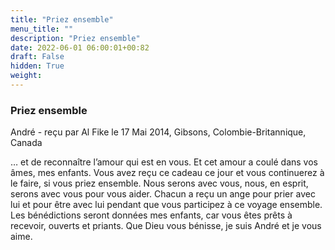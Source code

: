 ```yaml
---
title: "Priez ensemble"
menu_title: ""
description: "Priez ensemble"
date: 2022-06-01 06:00:01+00:82
draft: False
hidden: True
weight:
---
```

### Priez ensemble

André - reçu par Al Fike le 17 Mai 2014, Gibsons, Colombie-Britannique, Canada

… et de reconnaître l’amour qui est en vous. Et cet amour a coulé dans vos âmes, mes enfants. Vous avez reçu ce cadeau ce jour et vous continuerez à le faire, si vous priez ensemble. Nous serons avec vous, nous, en esprit, serons avec vous pour vous aider. Chacun a reçu un ange pour prier avec lui et pour être avec lui pendant que vous participez à ce voyage ensemble. Les bénédictions seront données mes enfants, car vous êtes prêts à recevoir, ouverts et priants. Que Dieu vous bénisse, je suis André et je vous aime.




